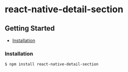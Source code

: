 # react-native-detail-section

## Getting Started

- [Installation](#installation)

### Installation

```bash
$ npm install react-native-detail-section
```
